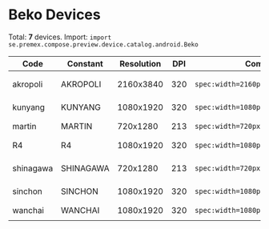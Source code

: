 # Beko Devices

Total: **7** devices. Import: `import se.premex.compose.preview.device.catalog.android.Beko`

| Code | Constant | Resolution | DPI | Compose Spec | Preview Usage |
|------|----------|------------|-----|-------------|---------------|
| akropoli | AKROPOLI | 2160x3840 | 320 | `spec:width=2160px,height=3840px,dpi=320` | `@Preview(device = Beko.AKROPOLI)` |
| kunyang | KUNYANG | 1080x1920 | 320 | `spec:width=1080px,height=1920px,dpi=320` | `@Preview(device = Beko.KUNYANG)` |
| martin | MARTIN | 720x1280 | 213 | `spec:width=720px,height=1280px,dpi=213` | `@Preview(device = Beko.MARTIN)` |
| R4 | R4 | 1080x1920 | 320 | `spec:width=1080px,height=1920px,dpi=320` | `@Preview(device = Beko.R4)` |
| shinagawa | SHINAGAWA | 720x1280 | 213 | `spec:width=720px,height=1280px,dpi=213` | `@Preview(device = Beko.SHINAGAWA)` |
| sinchon | SINCHON | 1080x1920 | 320 | `spec:width=1080px,height=1920px,dpi=320` | `@Preview(device = Beko.SINCHON)` |
| wanchai | WANCHAI | 1080x1920 | 320 | `spec:width=1080px,height=1920px,dpi=320` | `@Preview(device = Beko.WANCHAI)` |

<!-- Generated automatically. Do not edit manually. -->
